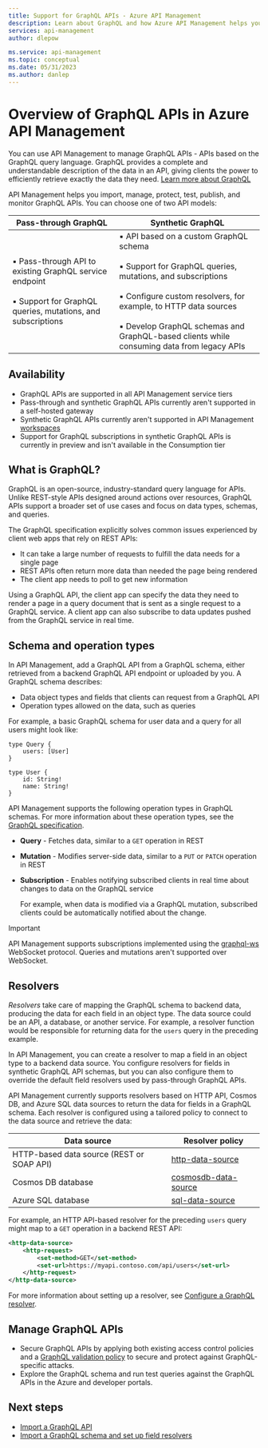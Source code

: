 ```yaml
---
title: Support for GraphQL APIs - Azure API Management
description: Learn about GraphQL and how Azure API Management helps you manage GraphQL APIs.
services: api-management
author: dlepow

ms.service: api-management
ms.topic: conceptual
ms.date: 05/31/2023
ms.author: danlep
---
```


# Overview of GraphQL APIs in Azure API Management

You can use API Management to manage GraphQL APIs - APIs based on the GraphQL query language. GraphQL provides a complete and understandable description of the data in an API, giving clients the power to efficiently retrieve exactly the data they need. [Learn more about GraphQL](https://graphql.org/learn/)

API Management helps you import, manage, protect, test, publish, and monitor GraphQL APIs. You can choose one of two API models:


|Pass-through GraphQL   |Synthetic GraphQL  |
|---------|---------|
| ▪️ Pass-through API to existing GraphQL service endpoint<br><br/>▪️ Support for GraphQL queries, mutations, and subscriptions  |   ▪️ API based on a custom GraphQL schema<br></br>▪️ Support for GraphQL queries, mutations, and subscriptions<br/><br/>▪️  Configure custom resolvers, for example, to HTTP data sources<br/><br/>▪️ Develop GraphQL schemas and GraphQL-based clients while consuming data from legacy APIs     |

## Availability

* GraphQL APIs are supported in all API Management service tiers
* Pass-through and synthetic GraphQL APIs currently aren't supported in a self-hosted gateway
* Synthetic GraphQL APIs currently aren't supported in API Management [workspaces](workspaces-overview.md)
* Support for GraphQL subscriptions in synthetic GraphQL APIs is currently in preview and isn't available in the Consumption tier

## What is GraphQL?

GraphQL is an open-source, industry-standard query language for APIs. Unlike REST-style APIs designed around actions over resources, GraphQL APIs support a broader set of use cases and focus on data types, schemas, and queries.

The GraphQL specification explicitly solves common issues experienced by client web apps that rely on REST APIs:

* It can take a large number of requests to fulfill the data needs for a single page
* REST APIs often return more data than needed the page being rendered
* The client app needs to poll to get new information

Using a GraphQL API, the client app can specify the data they need to render a page in a query document that is sent as a single request to a GraphQL service. A client app can also subscribe to data updates pushed from the GraphQL service in real time.

## Schema and operation types

In API Management, add a GraphQL API from a GraphQL schema, either retrieved from a backend GraphQL API endpoint or uploaded by you. A GraphQL schema describes:

* Data object types and fields that clients can request from a GraphQL API
* Operation types allowed on the data, such as queries 

For example, a basic GraphQL schema for user data and a query for all users might look like:

```
type Query {
    users: [User]
}

type User {
    id: String!
    name: String!
}
```

API Management supports the following operation types in GraphQL schemas. For more information about these operation types, see the [GraphQL specification](https://spec.graphql.org/October2021/#sec-Subscription-Operation-Definitions).

* **Query** - Fetches data, similar to a `GET` operation in REST
*  **Mutation** - Modifies server-side data, similar to a `PUT` or `PATCH` operation in REST
* **Subscription** - Enables notifying subscribed clients in real time about changes to data on the GraphQL service

    For example, when data is modified via a GraphQL mutation, subscribed clients could be automatically notified about the change. 

> [!IMPORTANT]
> API Management supports subscriptions implemented using  the [graphql-ws](https://github.com/enisdenjo/graphql-ws) WebSocket protocol. Queries and mutations aren't supported over WebSocket.
> 

## Resolvers

*Resolvers* take care of mapping the GraphQL schema to backend data, producing the data for each field in an object type. The data source could be an API, a database, or another service. For example, a resolver function would be responsible for returning data for the `users` query in the preceding example. 

In API Management, you can create a resolver to map a field in an object type to a backend data source. You configure resolvers for fields in synthetic GraphQL API schemas, but you can also configure them to override the default field resolvers used by pass-through GraphQL APIs.

API Management currently supports resolvers based on HTTP API, Cosmos DB, and Azure SQL data sources to return the data for fields in a GraphQL schema. Each resolver is configured using a tailored policy to connect to the data source and retrieve the data:

| Data source | Resolver policy |
| ------- | --------- | 
| HTTP-based data source (REST or SOAP API) | [http-data-source](http-data-source-policy.md)  |
| Cosmos DB database | [cosmosdb-data-source](cosmosdb-data-source-policy.md) |
| Azure SQL database | [sql-data-source](sql-data-source-policy.md) | 

For example, an HTTP API-based resolver for the preceding `users` query might map to a `GET` operation in a backend REST API:

```xml
<http-data-source>
	<http-request>
		<set-method>GET</set-method>
		<set-url>https://myapi.contoso.com/api/users</set-url>
	</http-request>
</http-data-source>
```

For more information about setting up a resolver, see [Configure a GraphQL resolver](configure-graphql-resolver.md).

## Manage GraphQL APIs

* Secure GraphQL APIs by applying both existing access control policies and a [GraphQL validation policy](validate-graphql-request-policy.md) to secure and protect against GraphQL-specific attacks.
* Explore the GraphQL schema and run test queries against the GraphQL APIs in the Azure and developer portals.


## Next steps

- [Import a GraphQL API](graphql-api.md)
- [Import a GraphQL schema and set up field resolvers](graphql-schema-resolve-api.md)
